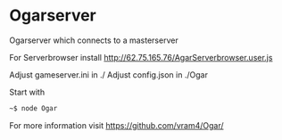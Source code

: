 # Ogarserver
Ogarserver which connects to a masterserver

For Serverbrowser install http://62.75.165.76/AgarServerbrowser.user.js

Adjust gameserver.ini in ./
Adjust config.json in ./Ogar

Start with
```sh
~$ node Ogar
```

For more information visit https://github.com/vram4/Ogar/
